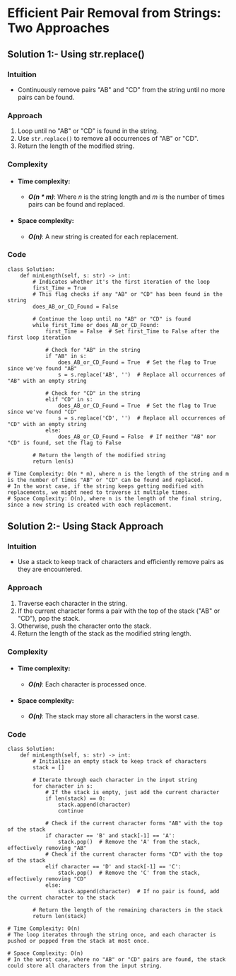 # Efficient Pair Removal from Strings: Two Approaches

## Solution 1:- Using str.replace()

### Intuition
- Continuously remove pairs "AB" and "CD" from the string until no more pairs can be found.

### Approach
1. Loop until no "AB" or "CD" is found in the string.
2. Use `str.replace()` to remove all occurrences of "AB" or "CD".
3. Return the length of the modified string.

### Complexity
- #### Time complexity:
    - ___O(n * m)___: Where _n_ is the string length and _m_ is the number of times pairs can be found and replaced.

- #### Space complexity:
    - ___O(n)___: A new string is created for each replacement.

### Code
```python3 []
class Solution:
    def minLength(self, s: str) -> int:
        # Indicates whether it's the first iteration of the loop
        first_Time = True
        # This flag checks if any "AB" or "CD" has been found in the string
        does_AB_or_CD_Found = False

        # Continue the loop until no "AB" or "CD" is found
        while first_Time or does_AB_or_CD_Found:
            first_Time = False  # Set first_Time to False after the first loop iteration
            
            # Check for "AB" in the string
            if "AB" in s:
                does_AB_or_CD_Found = True  # Set the flag to True since we've found "AB"
                s = s.replace('AB', '')  # Replace all occurrences of "AB" with an empty string
            
            # Check for "CD" in the string
            elif "CD" in s:
                does_AB_or_CD_Found = True  # Set the flag to True since we've found "CD"
                s = s.replace('CD', '')  # Replace all occurrences of "CD" with an empty string
            else:
                does_AB_or_CD_Found = False  # If neither "AB" nor "CD" is found, set the flag to False

        # Return the length of the modified string
        return len(s)

# Time Complexity: O(n * m), where n is the length of the string and m is the number of times "AB" or "CD" can be found and replaced.
# In the worst case, if the string keeps getting modified with replacements, we might need to traverse it multiple times.
# Space Complexity: O(n), where n is the length of the final string, since a new string is created with each replacement.
```
## Solution 2:- Using Stack Approach
### Intuition
- Use a stack to keep track of characters and efficiently remove pairs as they are encountered.

### Approach
1. Traverse each character in the string.
2. If the current character forms a pair with the top of the stack ("AB" or "CD"), pop the stack.
3. Otherwise, push the character onto the stack.
4. Return the length of the stack as the modified string length.

### Complexity
- #### Time complexity:
    - ___O(n)___: Each character is processed once.

- #### Space complexity:
    - ___O(n)___: The stack may store all characters in the worst case.

### Code
```python3 []
class Solution:
    def minLength(self, s: str) -> int:
        # Initialize an empty stack to keep track of characters
        stack = []
        
        # Iterate through each character in the input string
        for character in s:
            # If the stack is empty, just add the current character
            if len(stack) == 0:
                stack.append(character)
                continue

            # Check if the current character forms "AB" with the top of the stack
            if character == 'B' and stack[-1] == 'A':
                stack.pop()  # Remove the 'A' from the stack, effectively removing "AB"
            # Check if the current character forms "CD" with the top of the stack
            elif character == 'D' and stack[-1] == 'C':
                stack.pop()  # Remove the 'C' from the stack, effectively removing "CD"
            else:
                stack.append(character)  # If no pair is found, add the current character to the stack
        
        # Return the length of the remaining characters in the stack
        return len(stack)

# Time Complexity: O(n)
# The loop iterates through the string once, and each character is pushed or popped from the stack at most once.

# Space Complexity: O(n)
# In the worst case, where no "AB" or "CD" pairs are found, the stack could store all characters from the input string.
```